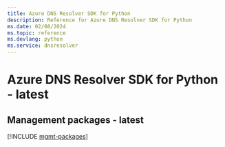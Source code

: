 ```yaml
---
title: Azure DNS Resolver SDK for Python
description: Reference for Azure DNS Resolver SDK for Python
ms.date: 02/08/2024
ms.topic: reference
ms.devlang: python
ms.service: dnsresolver
---
```

# Azure DNS Resolver SDK for Python - latest

## Management packages - latest
[!INCLUDE [mgmt-packages](dns-resolver-mgmt-index.md)]